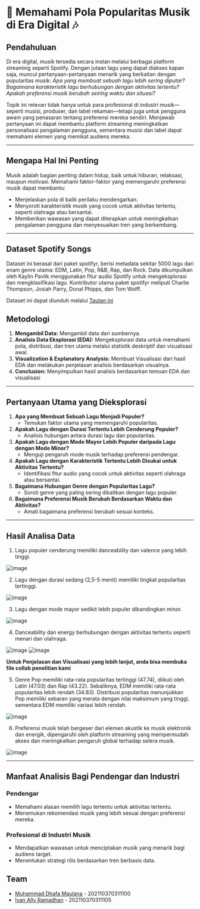 # 🎵 **Memahami Pola Popularitas Musik di Era Digital** 🎶  

## **Pendahuluan**  
Di era digital, musik tersedia secara instan melalui berbagai platform streaming seperti Spotify. Dengan jutaan lagu yang dapat diakses kapan saja, muncul pertanyaan-pertanyaan menarik yang berkaitan dengan popularitas musik: _Apa yang membuat sebuah lagu lebih sering diputar? Bagaimana karakteristik lagu berhubungan dengan aktivitas tertentu? Apakah preferensi musik berubah seiring waktu dan situasi?_

Topik ini relevan tidak hanya untuk para profesional di industri musik—seperti musisi, produser, dan label rekaman—tetapi juga untuk pengguna awam yang penasaran tentang preferensi mereka sendiri. Menjawab pertanyaan ini dapat membantu platform streaming meningkatkan personalisasi pengalaman pengguna, sementara musisi dan label dapat memahami elemen yang memikat audiens mereka. 

---

## **Mengapa Hal Ini Penting**  
Musik adalah bagian penting dalam hidup, baik untuk hiburan, relaksasi, maupun motivasi. Memahami faktor-faktor yang memengaruhi preferensi musik dapat membantu:  
- Menjelaskan pola di balik perilaku mendengarkan.  
- Menyoroti karakteristik musik yang cocok untuk aktivitas tertentu, seperti olahraga atau bersantai.  
- Memberikan wawasan yang dapat diterapkan untuk meningkatkan pengalaman pengguna dan menyesuaikan tren yang berkembang.  

---
## **Dataset Spotify Songs**
Dataset ini berasal dari paket spotifyr, berisi metadata sekitar 5000 lagu dari enam genre utama: EDM, Latin, Pop, R&B, Rap, dan Rock. Data dikumpulkan oleh Kaylin Pavlik menggunakan fitur audio Spotify untuk mengeksplorasi dan mengklasifikasi lagu. Kontributor utama paket spotifyr meliputi Charlie Thompson, Josiah Parry, Donal Phipps, dan Tom Wolff.

Dataset ini dapat diunduh melalui [Tautan ini](https://github.com/rfordatascience/tidytuesday/blob/main/data/2020/2020-01-21/readme.md)

## **Metodologi**  
1. **Mengambil Data:** Mengambil data dari sumbernya.
2. **Analisis Data Eksplorasi (EDA):** Mengeksplorasi data untuk memahami pola, distribusi, dan tren utama melalui statistik deskriptif dan visualisasi awal.
3. **Visualization & Explanatory Analysis:** Membuat Visualisasi dari hasil EDA dan melakukan penjelasan analisis berdasarkan visualnya.
4. **Conclusion:** Menyimpulkan hasil analisis berdasarkan temuan EDA dan visualisasi


---

## **Pertanyaan Utama yang Dieksplorasi**  
1. **Apa yang Membuat Sebuah Lagu Menjadi Populer?**  
   - Temukan faktor utama yang memengaruhi popularitas.  
2. **Apakah Lagu dengan Durasi Tertentu Lebih Cenderung Populer?**  
   - Analisis hubungan antara durasi lagu dan popularitas.  
3. **Apakah Lagu dengan Mode Mayor Lebih Populer daripada Lagu dengan Mode Minor?**  
   - Menguji pengaruh mode musik terhadap preferensi pendengar.  
4. **Apakah Lagu dengan Karakteristik Tertentu Lebih Disukai untuk Aktivitas Tertentu?**  
   - Identifikasi fitur audio yang cocok untuk aktivitas seperti olahraga atau bersantai.  
5. **Bagaimana Hubungan Genre dengan Popularitas Lagu?**  
   - Soroti genre yang paling sering dikaitkan dengan lagu populer.  
6. **Bagaimana Preferensi Musik Berubah Berdasarkan Waktu dan Aktivitas?**  
   - Amati bagaimana preferensi berubah sesuai konteks.  

---


## **Hasil Analisa Data**
1. Lagu populer cenderung memiliki danceability dan valence yang lebih tinggi.


![image](https://github.com/user-attachments/assets/257e8e88-8a19-4417-a0a5-0f4ce2ac5938)


2. Lagu dengan durasi sedang (2,5-5 menit) memiliki tingkat popularitas tertinggi.


![image](https://github.com/user-attachments/assets/463f0cef-6236-42a6-aed2-1d37c901e704)


3.  Lagu dengan mode mayor sedikit lebih populer dibandingkan minor.


![image](https://github.com/user-attachments/assets/1f09f0d9-16ee-45c1-b2a4-5d469b92db35)

    
4. Danceability dan energy berhubungan dengan aktivitas tertentu seperti menari dan olahraga.


![image](https://github.com/user-attachments/assets/84550c44-32e5-4cb3-93d8-2fec73de6182)
![image](https://github.com/user-attachments/assets/25451f5e-1716-43e3-85b8-addc79061ab6)


**Untuk Penjelasan dan Visualisasi yang lebih lanjut, anda bisa membuka file collab penelitian kami**


5. Genre Pop memiliki rata-rata popularitas tertinggi (47.74), diikuti oleh Latin (47.03) dan Rap (43.22). Sebaliknya, EDM memiliki rata-rata popularitas lebih rendah (34.83). Distribusi popularitas menunjukkan Pop memiliki sebaran yang merata dengan nilai maksimum yang tinggi, sementara EDM memiliki variasi lebih rendah.


![image](https://github.com/user-attachments/assets/dee06b96-47fa-49e2-94f1-e2502c95c4f1)


6. Preferensi musik telah bergeser dari elemen akustik ke musik elektronik dan energik, dipengaruhi oleh platform streaming yang mempermudah akses dan meningkatkan pengaruh global terhadap selera musik.


![image](https://github.com/user-attachments/assets/bb7f12ef-3313-46da-a971-30f46a9de732)


---

##  **Manfaat Analisis Bagi Pendengar dan Industri**  

### Pendengar  
- Memahami alasan memilih lagu tertentu untuk aktivitas tertentu.  
- Menemukan rekomendasi musik yang lebih sesuai dengan preferensi mereka.  

### Profesional di Industri Musik
- Mendapatkan wawasan untuk menciptakan musik yang menarik bagi audiens target.  
- Menentukan strategi rilis berdasarkan tren berbasis data.


## **Team**
- [Muhammad Dhafa Maulana](https://github.com/Dhafx) - 202110370311100
- [Ivan Ally Ramadhan](https://github.com/ivanallyy) - 202110370311105
